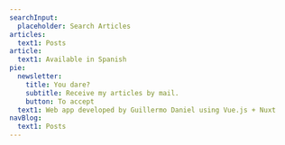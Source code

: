 ```yaml
---
searchInput:
  placeholder: Search Articles
articles:
  text1: Posts
article:
  text1: Available in Spanish
pie:
  newsletter:
    title: You dare?
    subtitle: Receive my articles by mail.
    button: To accept
  text1: Web app developed by Guillermo Daniel using Vue.js + Nuxt
navBlog:
  text1: Posts
---
```

